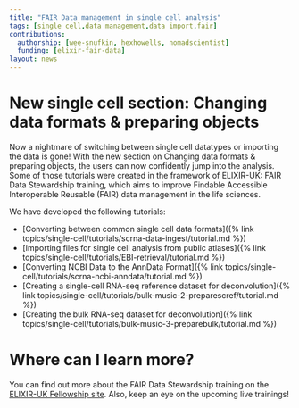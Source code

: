 ```yaml
---
title: "FAIR Data management in single cell analysis"
tags: [single cell,data management,data import,fair]
contributions:
  authorship: [wee-snufkin, hexhowells, nomadscientist]
  funding: [elixir-fair-data]
layout: news
---
```


# New single cell section: Changing data formats & preparing objects

Now a nightmare of switching between single cell datatypes or importing the data is gone! With the new section on Changing data formats & preparing objects, the users can now confidently jump into the analysis. Some of those tutorials were created in the framework of ELIXIR-UK: FAIR Data Stewardship training, which aims to improve Findable Accessible Interoperable Reusable (FAIR) data management in the life sciences. 

We have developed the following tutorials:
-	[Converting between common single cell data formats]({% link topics/single-cell/tutorials/scrna-data-ingest/tutorial.md %})
-	[Importing files for single cell analysis from public atlases]({% link topics/single-cell/tutorials/EBI-retrieval/tutorial.md %})
-	[Converting NCBI Data to the AnnData Format]({% link topics/single-cell/tutorials/scrna-ncbi-anndata/tutorial.md %})
-	[Creating a single-cell RNA-seq reference dataset for deconvolution]({% link topics/single-cell/tutorials/bulk-music-2-preparescref/tutorial.md %})
-	[Creating the bulk RNA-seq dataset for deconvolution]({% link topics/single-cell/tutorials/bulk-music-3-preparebulk/tutorial.md %})


# Where can I learn more?

You can find out more about the FAIR Data Stewardship training on the [ELIXIR-UK Fellowship site](http://fellowship.elixiruknode.org/). Also, keep an eye on the upcoming live trainings!
